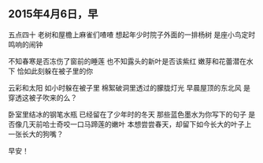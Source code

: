 ## 2015年4月6日，早

五点四十
     老树和屋檐上麻雀们喳喳
              想起年少时院子外面的一排杨树
                   是座小鸟定时鸣响的闹钟

不知春寒是否冻伤了窗前的睡莲
     也不知露头的新叶是否该紫红
         嫩芽和花蕾潜在水下
              恰如此刻躲在被子里的你

云彩和太阳
     如小时躲在被子里
         棉絮破洞里透过的朦胧灯光
     早晨屋顶的东北风
         是穿透这被子吹来的么？

卧室里结冰的钢笔水瓶
     已经留在了少年时的冬天
          那些蓝色墨水为你写下的句子
              是否像几天前哈士奇咬一口马蹄莲的嫩叶
                        本想尝尝春天，却留下如今长大的叶子上
                             一张长大的狗嘴？
                            
早安！